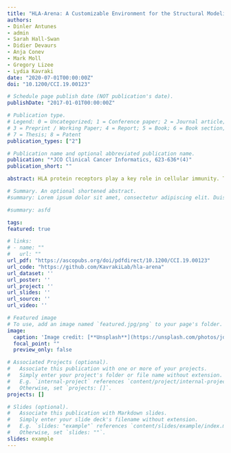 ```yaml
---
title: "HLA-Arena: A Customizable Environment for the Structural Modeling and Analysis of Peptide-HLA Complexes for Cancer Immunotherapy"
authors:
- Dinler Antunes
- admin
- Sarah Hall-Swan
- Didier Devaurs
- Anja Conev
- Mark Moll
- Gregory Lizee
- Lydia Kavraki
date: "2020-07-01T00:00:00Z"
doi: "10.1200/CCI.19.00123"

# Schedule page publish date (NOT publication's date).
publishDate: "2017-01-01T00:00:00Z"

# Publication type.
# Legend: 0 = Uncategorized; 1 = Conference paper; 2 = Journal article;
# 3 = Preprint / Working Paper; 4 = Report; 5 = Book; 6 = Book section;
# 7 = Thesis; 8 = Patent
publication_types: ["2"]

# Publication name and optional abbreviated publication name.
publication: "*JCO Clinical Cancer Informatics, 623-636*(4)"
publication_short: ""

abstract: HLA protein receptors play a key role in cellular immunity. They bind intracellular peptides and display them for recognition by T-cell lymphocytes. Because T-cell activation is partially driven by structural features of these peptide-HLA complexes, their structural modeling and analysis are becoming central components of cancer immunotherapy projects. Unfortunately, this kind of analysis is limited by the small number of experimentally determined structures of peptide-HLA complexes. Overcoming this limitation requires developing novel computational methods to model and analyze peptide-HLA structures. Here we describe a new platform for the structural modeling and analysis of peptide-HLA complexes, called HLA-Arena, which we have implemented using Jupyter Notebook and Docker. It is a customizable environment that facilitates the use of computational tools, such as APE-Gen and DINC, which we have previously applied to peptide-HLA complexes. By integrating other commonly used tools, such as MODELLER and MHCflurry, this environment includes support for diverse tasks in structural modeling, analysis, and visualization. To illustrate the capabilities of HLA-Arena, we describe 3 example workflows applied to peptide-HLA complexes. Leveraging the strengths of our tools, DINC and APE-Gen, the first 2 workflows show how to perform geometry prediction for peptide-HLA complexes and structure-based binding prediction, respectively. The third workflow presents an example of large-scale virtual screening of peptides for multiple HLA alleles. These workflows illustrate the potential benefits of HLA-Arena for the structural modeling and analysis of peptide-HLA complexes. Because HLA-Arena can easily be integrated within larger computational pipelines, we expect its potential impact to vastly increase. For instance, it could be used to conduct structural analyses for personalized cancer immunotherapy, neoantigen discovery, or vaccine development.

# Summary. An optional shortened abstract.
#summary: Lorem ipsum dolor sit amet, consectetur adipiscing elit. Duis posuere tellus ac convallis placerat. Proin tincidunt magna sed ex sollicitudin condimentum.

#summary: asfd

tags:
featured: true

# links:
# - name: ""
#   url: ""
url_pdf: "https://ascopubs.org/doi/pdfdirect/10.1200/CCI.19.00123"
url_code: "https://github.com/KavrakiLab/hla-arena"
url_dataset: ''
url_poster: ''
url_project: ''
url_slides: ''
url_source: ''
url_video: ''

# Featured image
# To use, add an image named `featured.jpg/png` to your page's folder. 
image:
  caption: 'Image credit: [**Unsplash**](https://unsplash.com/photos/jdD8gXaTZsc)'
  focal_point: ""
  preview_only: false

# Associated Projects (optional).
#   Associate this publication with one or more of your projects.
#   Simply enter your project's folder or file name without extension.
#   E.g. `internal-project` references `content/project/internal-project/index.md`.
#   Otherwise, set `projects: []`.
projects: []

# Slides (optional).
#   Associate this publication with Markdown slides.
#   Simply enter your slide deck's filename without extension.
#   E.g. `slides: "example"` references `content/slides/example/index.md`.
#   Otherwise, set `slides: ""`.
slides: example
---
```


